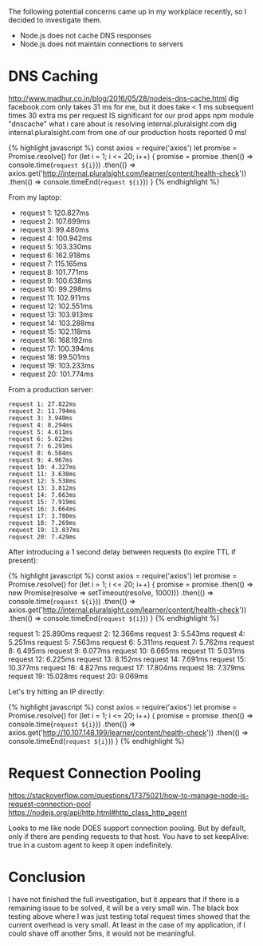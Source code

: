 The following potential concerns came up in my workplace recently, so I decided to investigate them.


- Node.js does not cache DNS responses
- Node.js does not maintain connections to servers


# DNS Caching

http://www.madhur.co.in/blog/2016/05/28/nodejs-dns-cache.html
dig facebook.com only takes 31 ms for me, but it does take < 1 ms subsequent times
30 extra ms per request IS significant for our prod apps
npm module "dnscache"
what i care about is resolving internal.pluralsight.com
dig internal.pluralsight.com from one of our production hosts reported 0 ms!

{% highlight javascript %}
const axios = require('axios')
let promise = Promise.resolve()
for (let i = 1; i <= 20; i++) {
        promise = promise
                .then(() => console.time(`request ${i}`))
                .then(() => axios.get('http://internal.pluralsight.com/learner/content/health-check'))
                .then(() => console.timeEnd(`request ${i}`))
}
{% endhighlight %}

From my laptop:

- request 1: 120.827ms
- request 2: 107.699ms
- request 3: 99.480ms
- request 4: 100.942ms
- request 5: 103.330ms
- request 6: 162.918ms
- request 7: 115.165ms
- request 8: 101.771ms
- request 9: 100.638ms
- request 10: 99.298ms
- request 11: 102.911ms
- request 12: 102.551ms
- request 13: 103.913ms
- request 14: 103.288ms
- request 15: 102.118ms
- request 16: 168.192ms
- request 17: 100.394ms
- request 18: 99.501ms
- request 19: 103.233ms
- request 20: 101.774ms

From a production server:

```
request 1: 27.822ms
request 2: 11.794ms
request 3: 3.940ms
request 4: 8.294ms
request 5: 4.611ms
request 6: 5.022ms
request 7: 6.291ms
request 8: 6.584ms
request 9: 4.967ms
request 10: 4.327ms
request 11: 3.638ms
request 12: 5.538ms
request 13: 3.812ms
request 14: 7.663ms
request 15: 7.919ms
request 16: 3.664ms
request 17: 3.780ms
request 18: 7.269ms
request 19: 13.037ms
request 20: 7.429ms
```

After introducing a 1 second delay between requests (to expire TTL if present):

{% highlight javascript %}
const axios = require('axios')
let promise = Promise.resolve()
for (let i = 1; i <= 20; i++) {
        promise = promise
                .then(() => new Promise(resolve => setTimeout(resolve, 1000)))
                .then(() => console.time(`request ${i}`))
                .then(() => axios.get('http://internal.pluralsight.com/learner/content/health-check'))
                .then(() => console.timeEnd(`request ${i}`))
}
{% endhighlight %}

request 1: 25.890ms
request 2: 12.366ms
request 3: 5.543ms
request 4: 5.251ms
request 5: 7.563ms
request 6: 5.311ms
request 7: 5.762ms
request 8: 6.495ms
request 9: 6.077ms
request 10: 6.665ms
request 11: 5.031ms
request 12: 6.225ms
request 13: 8.152ms
request 14: 7.691ms
request 15: 10.377ms
request 16: 4.827ms
request 17: 17.804ms
request 18: 7.379ms
request 19: 15.028ms
request 20: 9.069ms

Let's try hitting an IP directly:

{% highlight javascript %}
const axios = require('axios')
let promise = Promise.resolve()
for (let i = 1; i <= 20; i++) {
        promise = promise
                .then(() => console.time(`request ${i}`))
                .then(() => axios.get('http://10.107.148.199/learner/content/health-check'))
                .then(() => console.timeEnd(`request ${i}`))
}
{% endhighlight %}



# Request Connection Pooling

https://stackoverflow.com/questions/17375021/how-to-manage-node-js-request-connection-pool
https://nodejs.org/api/http.html#http_class_http_agent

Looks to me like node DOES support connection pooling. But by default, only if there are pending requests to that host. You have to set keepAlive: true in a custom agent to keep it open indefinitely.



# Conclusion

I have not finished the full investigation, but it appears that if there is a remaining issue to be solved,
it will be a very small win. The black box testing above where I was just testing total request
times showed that the current overhead is very small. At least in the case of my application, if I could
shave off another 5ms, it would not be meaningful.
